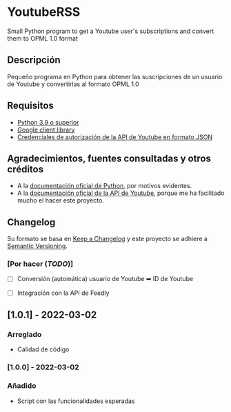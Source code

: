 # YoutubeRSS
Small Python program to get a Youtube user's subscriptions and convert them to OPML 1.0 format


## Descripción
Pequeño programa en Python para obtener las suscripciones de un usuario de Youtube y convertirlas al formato OPML 1.0


## Requisitos
- [Python 3.9 o superior](https://www.python.org/downloads/)
- [Google client library](https://developers.google.com/docs/api/quickstart/python#step_1_install_the_google_client_library)
- [Credenciales de autorización de la API de Youtube en formato JSON](https://developers.google.com/youtube/registering_an_application)


## Agradecimientos, fuentes consultadas y otros créditos
* A la [documentación oficial de Python](https://docs.python.org/3/), por motivos evidentes.
* A la [documentación oficial de la API de Youtube](https://developers.google.com/youtube/v3), porque me ha facilitado mucho el hacer este proyecto.


## Changelog
Su formato se basa en [Keep a Changelog](https://keepachangelog.com/en/1.0.0/) y este proyecto se adhiere a [Semantic Versioning](https://semver.org/spec/v2.0.0.html).


### [Por hacer (*TODO*)]
- [ ] Conversión (automática) usuario de Youtube ➡ ID de Youtube
- [ ] Integración con la API de Feedly


## [1.0.1] - 2022-03-02
### Arreglado
- Calidad de código

### [1.0.0] - 2022-03-02
### Añadido
- Script con las funcionalidades esperadas